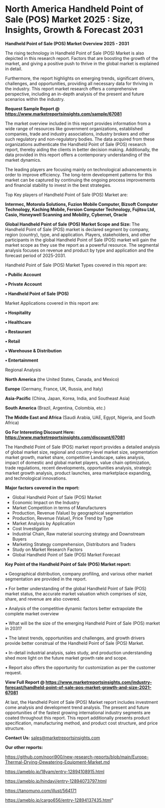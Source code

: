 # North America Handheld Point of Sale (POS) Market 2025 : Size, Insights, Growth & Forecast 2031

<Strong> Handheld Point of Sale (POS) Market Overview 2025 - 2031</strong>

The rising technology in Handheld Point of Sale (POS) Market is also depicted in this research report. Factors that are boosting the growth of the market, and giving a positive push to thrive in the global market is explained in detail.

Furthermore, the report highlights on emerging trends, significant drivers, challenges, and opportunities, providing all necessary data for thriving in the industry. This report market research offers a comprehensive perspective, including an in-depth analysis of the present and future scenarios within the industry.

<strong>Request Sample Report @ <a href=https://www.marketreportsinsights.com/sample/67081>https://www.marketreportsinsights.com/sample/67081</a></strong>

The market overview included in this report provides information from a wide range of resources like government organizations, established companies, trade and industry associations, industry brokers and other such regulatory and non-regulatory bodies. The data acquired from these organizations authenticate the Handheld Point of Sale (POS) research report, thereby aiding the clients in better decision making. Additionally, the data provided in this report offers a contemporary understanding of the market dynamics.

The leading players are focusing mainly on technological advancements in order to improve efficiency. The long-term development patterns for this market can be captured by continuing the ongoing process improvements and financial stability to invest in the best strategies.

Top Key players of Handheld Point of Sale (POS) Market are:

<strong>Intermec, Motorola Solutions, Fuzion Mobile Computer, Bizsoft Computer Technology, Kaching Mobile, Fersion Computer Technology, Fujitsu Ltd, Casio, Honeywell Scanning and Mobility, Cybernet, Oracle</strong>

<strong><b>Global Handheld Point of Sale (POS) Market Scope and Size:</b></strong>
The Handheld Point of Sale (POS) market is declared segment by company, region (country), type, and application. Players, stakeholders, and other participants in the global Handheld Point of Sale (POS) market will gain the market scope as they use the report as a powerful resource. The segmental analysis focuses on revenue and product by type and application and the forecast period of 2025-2031.

Handheld Point of Sale (POS) Market Types covered in this report are:

<strong>• Pubilic Account

• Private Account

• Handheld Point of Sale (POS)</strong>

Market Applications covered in this report are:

<strong>• Hospitality

• Healthcare

• Restaurant

• Retail

• Warehouse & Distribution

• Entertainment</strong> 

Regional Analysis

<strong>North America</strong> (the United States, Canada, and Mexico)

<strong>Europe</strong> (Germany, France, UK, Russia, and Italy)

<strong>Asia-Pacific</strong> (China, Japan, Korea, India, and Southeast Asia)

<strong>South America</strong> (Brazil, Argentina, Colombia, etc.)

<strong>The Middle East and Africa</strong> (Saudi Arabia, UAE, Egypt, Nigeria, and South Africa)

<strong>Go For Interesting Discount Here: <a href=https://www.marketreportsinsights.com/discount/67081>https://www.marketreportsinsights.com/discount/67081</a></strong>

The Handheld Point of Sale (POS) market report provides a detailed analysis of global market size, regional and country-level market size, segmentation market growth, market share, competitive Landscape, sales analysis, impact of domestic and global market players, value chain optimization, trade regulations, recent developments, opportunities analysis, strategic market growth analysis, product launches, area marketplace expanding, and technological innovations.

<strong><b>Major factors covered in the report:</b></strong>
<ul>
  <li>Global Handheld Point of Sale (POS) Market </li>
  <li>Economic Impact on the Industry</li>
  <li>Market Competition in terms of Manufacturers</li>
  <li>Production, Revenue (Value) by geographical segmentation</li>
  <li>Production, Revenue (Value), Price Trend by Type</li>
  <li>Market Analysis by Application</li>
  <li>Cost Investigation</li>
  <li>Industrial Chain, Raw material sourcing strategy and Downstream Buyers</li>
  <li>Marketing Strategy comprehension, Distributors and Traders</li>
  <li>Study on Market Research Factors</li>
  <li>Global Handheld Point of Sale (POS) Market Forecast</li>
</ul>

<strong><b>Key Point of the Handheld Point of Sale (POS) Market report:</b></strong>

• Geographical distribution, company profiling, and various other market segmentation are provided in the report.

• For better understanding of the global Handheld Point of Sale (POS) market status, the accurate market valuation which comprises of size, share, and revenue are also covered.

• Analysis of the competitive dynamic factors better extrapolate the complete market overview

• What will be the size of the emerging Handheld Point of Sale (POS) market in 2031?

• The latest trends, opportunities and challenges, and growth drivers provide better construal of the Handheld Point of Sale (POS) Market.

• In-detail industrial analysis, sales study, and production understanding shed more light on the future market growth rate and scope.

• Report also offers the opportunity for customization as per the customer request.

<strong><b>View Full Report @ <a href=https://www.marketreportsinsights.com/industry-forecast/handheld-point-of-sale-pos-market-growth-and-size-2021-67081>https://www.marketreportsinsights.com/industry-forecast/handheld-point-of-sale-pos-market-growth-and-size-2021-67081</a></b></strong>


At last, the Handheld Point of Sale (POS) Market report includes investment come analysis and development trend analysis. The present and future opportunities of the fastest growing international industry segments are coated throughout this report. This report additionally presents product specification, manufacturing method, and product cost structure, and price structure.

<strong>Contact Us:</strong>
sales@marketreportsinsights.com

<strong>Our other reports:</strong>

<a href=https://github.com/noori900/new-research-reports/blob/main/Europe-Thermal-Drying-Dewatering-Equipment-Market.md>https://github.com/noori900/new-research-reports/blob/main/Europe-Thermal-Drying-Dewatering-Equipment-Market.md</a>

<a href=https://ameblo.jp/18yam/entry-12894108915.html>https://ameblo.jp/18yam/entry-12894108915.html</a>

<a href=https://ameblo.jp/hindavi/entry-12894073797.html>https://ameblo.jp/hindavi/entry-12894073797.html</a>

<a href=https://tanomuno.com/illust/564171>https://tanomuno.com/illust/564171</a>

<a href=https://ameblo.jp/cargo656/entry-12894137435.html>https://ameblo.jp/cargo656/entry-12894137435.html</a>"
